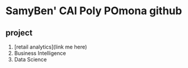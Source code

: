 # SamyBen' CAl Poly POmona github
## project

1. [retail analytics](link me here)
2. Business Intelligence
3. Data Science

